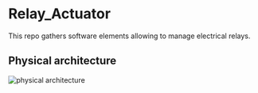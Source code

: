 # Relay_Actuator
This repo gathers software elements allowing to manage electrical relays.

## Physical architecture

![physical architecture](http://www.plantuml.com/plantuml/proxy?cache=no&src=https://raw.github.com/HomeMadeBots/Relay_Actuator/master/doc/Relay_Actuator_Pkg.iuml)
